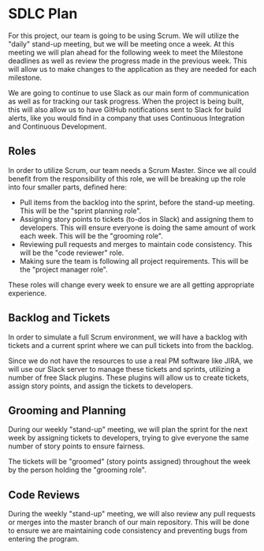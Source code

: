 # SDLC Plan
For this project, our team is going to be using Scrum. We will utilize the "daily" stand-up meeting, but we will be meeting once a week. At this meeting we will plan ahead for the following week to meet the Milestone deadlines as well as review the progress made in the previous week. This will allow us to make changes to the application as they are needed for each milestone.

We are going to continue to use Slack as our main form of communication as well as for tracking our task progress. When the project is being built, this will also allow us to have GitHub notifications sent to Slack for build alerts, like you would find in a company that uses Continuous Integration and Continuous Development.

## Roles
In order to utilize Scrum, our team needs a Scrum Master. Since we all could benefit from the responsibility of this role, we will be breaking up the role into four smaller parts, defined here:
* Pull items from the backlog into the sprint, before the stand-up meeting. This will be the "sprint planning role".
* Assigning story points to tickets (to-dos in Slack) and assigning them to developers. This will ensure everyone is doing the same amount of work each week. This will be the "grooming role".
* Reviewing pull requests and merges to maintain code consistency. This will be the "code reviewer" role.
* Making sure the team is following all project requirements. This will be the "project manager role".

These roles will change every week to ensure we are all getting appropriate experience.

## Backlog and Tickets
In order to simulate a full Scrum environment, we will have a backlog with tickets and a current sprint where we can pull tickets into from the backlog.

Since we do not have the resources to use a real PM software like JIRA, we will use our Slack server to manage these tickets and sprints, utilizing a number of free Slack plugins. These plugins will allow us to create tickets, assign story points, and assign the tickets to developers.

## Grooming and Planning
During our weekly "stand-up" meeting, we will plan the sprint for the next week by assigning tickets to developers, trying to give everyone the same number of story points to ensure fairness.

The tickets will be "groomed" (story points assigned) throughout the week by the person holding the "grooming role".

## Code Reviews
During the weekly "stand-up" meeting, we will also review any pull requests or merges into the master branch of our main repository. This will be done to ensure we are maintaining code consistency and preventing bugs from entering the program.